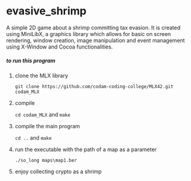 # evasive_shrimp
A simple 2D game about a shrimp committing tax evasion.
It is created using MiniLibX, a graphics library which allows for basic on screen rendering, window creation,
image manipulation and event management using X-Window and Cocoa functionalities.
<h5>to run this program </h5>
<ol type="1">
<li>  
<h7>clone the MLX library</h7>

```git clone https://github.com/codam-coding-college/MLX42.git codam_MLX```
</li>
<li> 
<h7>compile</h7>

```cd codam_MLX``` and
```make```
</li>
<li> 
<h7>compile the main program</h7>

```cd ..``` and
```make```
</li>
<li> 
<h7>run the executable with the path of a map as a parameter</h7>

```./so_long maps\map1.ber```
</li>
<li> 
<h7>enjoy collecting crypto as a shrimp</h7>
 </li> 
 </ol>
